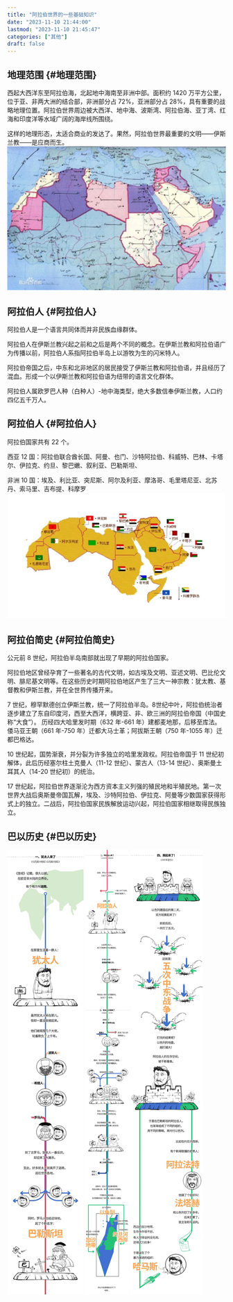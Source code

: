 ```yaml
---
title: "阿拉伯世界的一些基础知识"
date: "2023-11-10 21:44:00"
lastmod: "2023-11-10 21:45:47"
categories: ["其他"]
draft: false
---
```


## 地理范围 {#地理范围}

西起大西洋东至阿拉伯海，北起地中海南至非洲中部。面积约 1420 万平方公里，位于亚、非两大洲的结合部，非洲部分占 72%，亚洲部分占 28%，具有重要的战略地理位置。阿拉伯世界周边被大西洋、地中海、波斯湾、阿拉伯海、亚丁湾、红海和印度洋等水域广阔的海岸线所围绕。

这样的地理形态，太适合商业的发达了。果然，阿拉伯世界最重要的文明——伊斯兰教——是应商而生。
![](https://raw.githubusercontent.com/daotoyi/picsbed/main/img/202311102134517.png)


## 阿拉伯人 {#阿拉伯人}

阿拉伯人是一个语言共同体而并非民族血缘群体。

阿拉伯人在伊斯兰教兴起之前和之后是两个不同的概念。在伊斯兰教和阿拉伯语广为传播以前，阿拉伯人系指阿拉伯半岛上以游牧为生的闪米特人。

阿拉伯帝国之后，中东和北非地区的居民接受了伊斯兰教和阿拉伯语，并且经历了混血。形成一个以伊斯兰教和阿拉伯语为纽带的语言文化群体。

阿拉伯人属欧罗巴人种（白种人）-地中海类型，绝大多数信奉伊斯兰教，人口约四亿五千万人。


## 阿拉伯人 {#阿拉伯人}

阿拉伯国家共有 22 个。

西亚 12 国：阿拉伯联合酋长国、阿曼、也门、沙特阿拉伯、科威特、巴林、卡塔尔、伊拉克、约旦、黎巴嫩、叙利亚、巴勒斯坦、

非洲 10 国：埃及、利比亚、突尼斯、阿尔及利亚、摩洛哥、毛里塔尼亚、北苏丹、索马里、吉布提、科摩罗
![](https://raw.githubusercontent.com/daotoyi/picsbed/main/img/202311102136741.png)


## 阿拉伯简史 {#阿拉伯简史}

公元前 8 世纪，阿拉伯半岛南部就出现了早期的阿拉伯国家。

阿拉伯地区曾经孕育了一些著名的古代文明，如古埃及文明、亚述文明、巴比伦文明、腓尼基文明等。在这些历史时期阿拉伯地区产生了三大一神宗教：犹太教、基督教和伊斯兰教，并在全世界传播开来。

7 世纪，穆罕默德创立伊斯兰教，统一了阿拉伯半岛。8世纪中叶，阿拉伯统治者逐步建立了东自印度河，西至大西洋，横跨亚、非、欧三洲的阿拉伯帝国（中国史称“大食”）。 历经四大哈里发时期（632 年-661 年）建都麦地那，后移至库法。倭马亚王朝（661 年-750 年）迁都大马士革；阿拔斯王朝（750 年-1055 年）迁都巴格达。

10 世纪起，国势渐衰，并分裂为许多独立的哈里发政权。阿拉伯帝国于 11 世纪初解体，此后历经塞尔柱土克曼人（11-12 世纪）、蒙古人（13-14 世纪）、奥斯曼土耳其人（14-20 世纪初）的统治。

17 世纪起，阿拉伯世界逐渐沦为西方资本主义列强的殖民地和半殖民地。第一次世界大战后奥斯曼帝国瓦解，埃及、沙特阿拉伯、伊拉克、阿曼等少数国家获得形式上的独立。二战后，阿拉伯国家民族解放运动兴起，阿拉伯国家相继取得民族独立。


## 巴以历史 {#巴以历史}

![](https://raw.githubusercontent.com/daotoyi/picsbed/main/img/202311102138883.png)
![](https://raw.githubusercontent.com/daotoyi/picsbed/main/img/202311102140015.png)
![](https://raw.githubusercontent.com/daotoyi/picsbed/main/img/202311102140530.png)